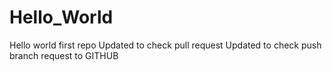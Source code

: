 # Hello_World
Hello world first repo
Updated to check pull request
Updated to check push branch request to GITHUB
